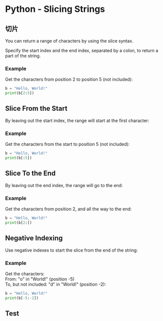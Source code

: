 # Python - Slicing Strings

## 切片
You can return a range of characters by using the slice syntax.

Specify the start index and the end index, separated by a colon, to return a part of the string.

### Example
Get the characters from position 2 to position 5 (not included):

```python
b = "Hello, World!"
print(b[2:5])
```

## Slice From the Start
By leaving out the start index, the range will start at the first character:

### Example
Get the characters from the start to position 5 (not included):

```python
b = "Hello, World!"
print(b[:5])
```

## Slice To the End
By leaving out the end index, the range will go to the end:

### Example
Get the characters from position 2, and all the way to the end:
```python
b = "Hello, World!"
print(b[2:])
```

## Negative Indexing
Use negative indexes to start the slice from the end of the string:
### Example
Get the characters:  
From: "o" in "World!" (position -5)  
To, but not included: "d" in "World!" (position -2):
```python
b = "Hello, World!"
print(b[-5:-2])
```

## Test